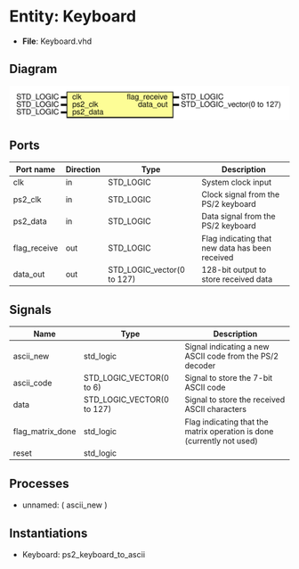 
# Entity: Keyboard 
- **File**: Keyboard.vhd

## Diagram
![Diagram](Keyboard.svg "Diagram")
## Ports

| Port name    | Direction | Type                       | Description                                     |
| ------------ | --------- | -------------------------- | ----------------------------------------------- |
| clk          | in        | STD_LOGIC                  | System clock input                              |
| ps2_clk      | in        | STD_LOGIC                  | Clock signal from the PS/2 keyboard             |
| ps2_data     | in        | STD_LOGIC                  | Data signal from the PS/2 keyboard              |
| flag_receive | out       | STD_LOGIC                  | Flag indicating that new data has been received |
| data_out     | out       | STD_LOGIC_vector(0 to 127) | 128-bit output to store received data           |

## Signals

| Name             | Type                       | Description                                                            |
| ---------------- | -------------------------- | ---------------------------------------------------------------------- |
| ascii_new        | std_logic                  | Signal indicating a new ASCII code from the PS/2 decoder               |
| ascii_code       | STD_LOGIC_VECTOR(0 to 6)   | Signal to store the 7-bit ASCII code                                   |
| data             | STD_LOGIC_VECTOR(0 to 127) | Signal to store the received ASCII characters                          |
| flag_matrix_done | std_logic                  | Flag indicating that the matrix operation is done (currently not used) |
| reset            | std_logic                  |                                                                        |

## Processes
- unnamed: ( ascii_new )

## Instantiations

- Keyboard: ps2_keyboard_to_ascii
